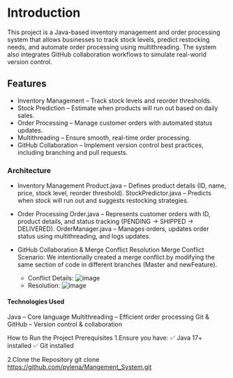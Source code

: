 # Introduction
This project is a Java-based inventory management and order processing system that allows businesses to track stock levels, predict restocking needs, and automate order processing using multithreading. The system also integrates GitHub collaboration workflows to simulate real-world version control.

## Features
* Inventory Management – Track stock levels and reorder thresholds.
* Stock Prediction – Estimate when products will run out based on daily sales.
* Order Processing – Manage customer orders with automated status updates.
* Multithreading – Ensure smooth, real-time order processing.
* GitHub Collaboration – Implement version control best practices, including branching and pull requests.

### Architecture
* Inventory Management
Product.java – Defines product details (ID, name, price, stock level, reorder threshold).
StockPredictor.java – Predicts when stock will run out and suggests restocking strategies.
* Order Processing
Order.java – Represents customer orders with ID, product details, and status tracking (PENDING → SHIPPED → DELIVERED).
OrderManager.java – Manages orders, updates order status using multithreading, and logs updates.

* GitHub Collaboration & Merge Conflict Resolution
  Merge Conflict Scenario:
  We intentionally created a merge conflict.by modifying the same section of code in different branches (Master and newFeature).
  * Conflict Details:
  ![image](https://github.com/user-attachments/assets/6c9af641-64c2-4895-ae3f-bc87dc1a5f61)
  * Resolution:
  ![image](https://github.com/user-attachments/assets/395cfe09-614d-41d7-96f6-b52c8f4ba281)

#### Technologies Used
Java – Core language
Multithreading – Efficient order processing
Git & GitHub – Version control & collaboration

How to Run the Project
Prerequisites
1.Ensure you have:
✅ Java 17+ installed
✅ Git installed

2.Clone the Repository
git clone https://github.com/pylena/Mangement_System.git


